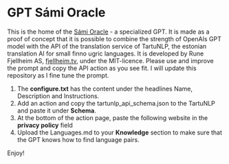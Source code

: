 # GPT Sámi Oracle
This is the home of the [Sámi Oracle](https://chat.openai.com/g/g-vWjbN6qdJ-sami-oracle) - a specialized GPT. It is made as a proof of concept that it is possible to combine the strength of OpenAIs GPT model with the API of the translation service of TartuNLP, the estonian translation AI for small finno ugric languages.
It is developed by Rune Fjellheim AS, [fjellheim.tv](https://fjellheim.tv), under the MIT-licence. Please use and improve the prompt and copy the API action as you see fit. I will update this repository as I fine tune the prompt.

1. The **configure.txt** has the content under the headlines Name, Description and Instructions.
2. Add an action and copy the tartunlp_api_schema.json to the TartuNLP and paste it under **Schema**.
3. At the bottom of the action page, paste the following website in the **privacy policy** field
4. Upload the Languages.md to your **Knowledge** section to make sure that the GPT knows how to find language pairs.

Enjoy!
